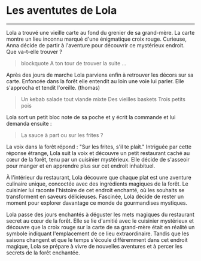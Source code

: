 # **Les aventutes de Lola**

---

Lola a trouvé une vieille carte au fond du grenier de sa grand-mère. La carte montre un lieu inconnu marqué d'une énigmatique croix rouge. Curieuse, Anna décide de partir à l'aventure pour découvrir ce mystérieux endroit. Que va-t-elle trouver ?

> blockquote A ton tour de trouver la suite ...

Après des jours de marche Lola parviens enfin à retrouver les décors sur sa carte. Enfoncée dans la forêt elle entendit au loin une voie lui parler. Elle s'approcha et tendit l'oreille. (thomas)

> Un kebab salade tout viande mixte
> Des vieilles baskets
> Trois petits pois

Lola sort un petit bloc note de sa poche et y écrit la commande et lui demanda ensuite :

> La sauce à part ou sur les frites ?

La voix dans la forêt répond : "Sur les frites, s'il te plaît." Intriguée par cette réponse étrange, Lola suit la voix et découvre un petit restaurant caché au cœur de la forêt, tenu par un cuisinier mystérieux. Elle décide de s'asseoir pour manger et en apprendre plus sur cet endroit inhabituel.

À l'intérieur du restaurant, Lola découvre que chaque plat est une aventure culinaire unique, concoctée avec des ingrédients magiques de la forêt. Le cuisinier lui raconte l'histoire de cet endroit enchanté, où les souhaits se transforment en saveurs délicieuses. Fascinée, Lola décide de rester un moment pour explorer davantage ce monde de gourmandises mystiques.

Lola passe des jours enchantés à déguster les mets magiques du restaurant secret au cœur de la forêt. Elle se lie d'amitié avec le cuisinier mystérieux et découvre que la croix rouge sur la carte de sa grand-mère était en réalité un symbole indiquant l'emplacement de ce lieu extraordinaire. Tandis que les saisons changent et que le temps s'écoule différemment dans cet endroit magique, Lola se prépare à vivre de nouvelles aventures et à percer les secrets de la forêt enchantée.
